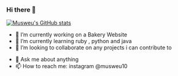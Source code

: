 ### Hi there 👋

<!--
**Musweu10/Musweu10** is a ✨ _special_ ✨ repository because its `README.md` (this file) appears on your GitHub profile.

Here are some ideas to get you started:-->

[![Musweu's GitHub stats](https://github-readme-stats.vercel.app/api?username=musweu10)](https://github.com/musweu10/github-readme-stats)


- 🔭 I’m currently working on a Bakery Website
- 🌱 I’m currently learning ruby , python and java 
- 👯 I’m looking to collaborate on any projects i can contribute to
<!-- 🤔 I’m looking for help with--> 
- 💬 Ask me about anything
- 📫 How to reach me: instagram @musweu10 
<!-- 😄 Pronouns: ..-->
<!--- ⚡ Fun fact:--> 
